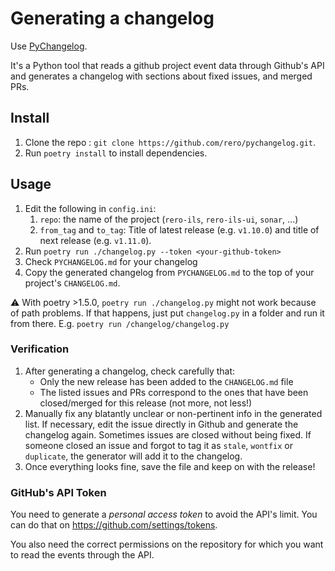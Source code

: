 # Generating a changelog

Use [PyChangelog][1].

It's a Python tool that reads a github project event data through Github's
API and generates a changelog with sections about fixed issues, and merged PRs.

[1]: https://github.com/rero/pychangelog

## Install

1. Clone the repo : `git clone https://github.com/rero/pychangelog.git`.
2. Run `poetry install` to install dependencies.

## Usage

1. Edit the following in `config.ini`:
   1. `repo`: the name of the project (`rero-ils`, `rero-ils-ui`, `sonar`, ...)
   2. `from_tag` and `to_tag`: Title of latest release (e.g. `v1.10.0`) and
   title of next release (e.g. `v1.11.0`).
2. Run `poetry run ./changelog.py --token <your-github-token>`
3. Check `PYCHANGELOG.md` for your changelog
4. Copy the generated changelog from `PYCHANGELOG.md` to the top of your
project's `CHANGELOG.md`.

:warning: With poetry >1.5.0, `poetry run ./changelog.py` might not work because of path problems. If that happens, just put `changelog.py` in a folder and run it from there. E.g. `poetry run /changelog/changelog.py`

### Verification

1. After generating a changelog, check carefully that:
   * Only the new release has been added to the `CHANGELOG.md` file
   * The listed issues and PRs correspond to the ones that have been
   closed/merged for this release (not more, not less!)
1. Manually fix any blatantly unclear or non-pertinent info in the generated
list. If necessary, edit the issue directly in Github and generate the
changelog again. Sometimes issues are closed without being fixed. If someone
closed an issue and forgot to tag it as `stale`, `wontfix` or `duplicate`, the
generator will add it to the changelog.
1. Once everything looks fine, save the file and keep on with the release!

### GitHub's API Token

You need to generate a *personal access token* to avoid the API's limit. You
can do that on <https://github.com/settings/tokens>.

You also need the correct permissions on the repository for which you want to
read the events through the API.
